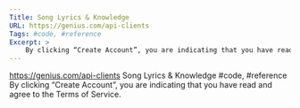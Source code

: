 ```yaml
---
Title: Song Lyrics & Knowledge
URL: https://genius.com/api-clients
Tags: #code, #reference
Excerpt: >
    By clicking “Create Account”, you are indicating that you have read and agree to the Terms of Service.
---
```

https://genius.com/api-clients
Song Lyrics & Knowledge
#code, #reference
By clicking “Create Account”, you are indicating that you have read and agree to the Terms of Service.